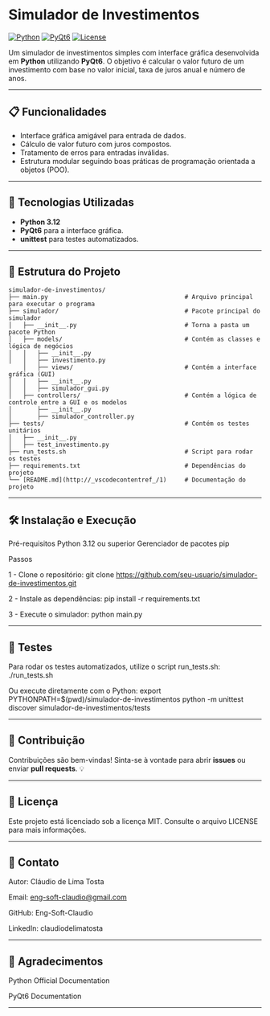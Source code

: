 # Simulador de Investimentos

[![Python](https://img.shields.io/badge/Python-3.12-blue.svg)](https://www.python.org/)
[![PyQt6](https://img.shields.io/badge/PyQt6-%3E=6.0-green.svg)](https://pypi.org/project/PyQt6/)
[![License](https://img.shields.io/badge/License-MIT-yellow.svg)](LICENSE)

Um simulador de investimentos simples com interface gráfica desenvolvida em **Python** utilizando **PyQt6**. O objetivo é calcular o valor futuro de um investimento com base no valor inicial, taxa de juros anual e número de anos.

---

## 📋 Funcionalidades

- Interface gráfica amigável para entrada de dados.
- Cálculo de valor futuro com juros compostos.
- Tratamento de erros para entradas inválidas.
- Estrutura modular seguindo boas práticas de programação orientada a objetos (POO).

---

## 🚀 Tecnologias Utilizadas

- **Python 3.12**
- **PyQt6** para a interface gráfica.
- **unittest** para testes automatizados.

---

## 📂 Estrutura do Projeto

```plaintext
simulador-de-investimentos/
├── main.py                                      # Arquivo principal para executar o programa
├── simulador/                                   # Pacote principal do simulador
│   ├── __init__.py                              # Torna a pasta um pacote Python
│   ├── models/                                  # Contém as classes e lógica de negócios
│   │   ├── __init__.py
│   │   ├── investimento.py
    │   ├── views/                               # Contém a interface gráfica (GUI)
│   │   ├── __init__.py
│   │   ├── simulador_gui.py
│   ├── controllers/                             # Contém a lógica de controle entre a GUI e os modelos
│       ├── __init__.py
│       ├── simulador_controller.py
├── tests/                                       # Contém os testes unitários
│   ├── __init__.py
│   ├── test_investimento.py
├── run_tests.sh                                 # Script para rodar os testes
├── requirements.txt                             # Dependências do projeto
└── [README.md](http://_vscodecontentref_/1)     # Documentação do projeto
```
---

## 🛠️ Instalação e Execução
Pré-requisitos
Python 3.12 ou superior
Gerenciador de pacotes pip

Passos

1 - Clone o repositório:
git clone https://github.com/seu-usuario/simulador-de-investimentos.git

2 - Instale as dependências:
pip install -r requirements.txt

3 - Execute o simulador:
python main.py

---

## 🧪 Testes
Para rodar os testes automatizados, utilize o script run_tests.sh:
./run_tests.sh

Ou execute diretamente com o Python:
export PYTHONPATH=$(pwd)/simulador-de-investimentos
python -m unittest discover simulador-de-investimentos/tests

---

## 🤝 Contribuição
Contribuições são bem-vindas! Sinta-se à vontade para abrir **issues** ou enviar **pull requests**. 💡

---

## 📝 Licença
Este projeto está licenciado sob a licença MIT. Consulte o arquivo LICENSE para mais informações.

---

## 📧 Contato
Autor: Cláudio de Lima Tosta

Email: eng-soft-claudio@gmail.com

GitHub: Eng-Soft-Claudio

LinkedIn: claudiodelimatosta

---

## 🌟 Agradecimentos
Python Official Documentation

PyQt6 Documentation

---
